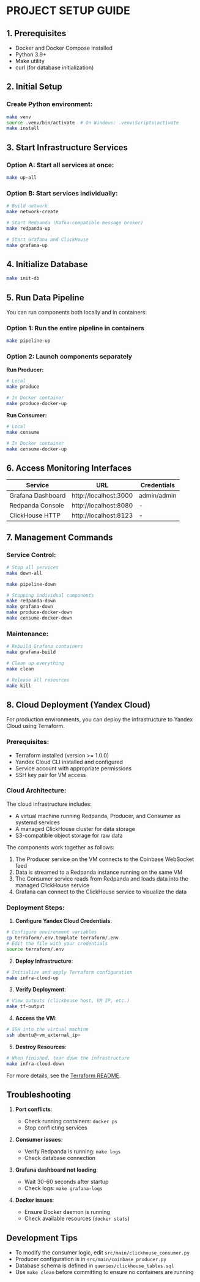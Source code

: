 # PROJECT SETUP GUIDE

## 1. Prerequisites
- Docker and Docker Compose installed
- Python 3.9+
- Make utility
- curl (for database initialization)

## 2. Initial Setup

### Create Python environment:
```bash
make venv
source .venv/bin/activate  # On Windows: .venv\Scripts\activate
make install
```

## 3. Start Infrastructure Services

### Option A: Start all services at once:
```bash
make up-all
```

### Option B: Start services individually:
```bash
# Build network
make network-create

# Start Redpanda (Kafka-compatible message broker)
make redpanda-up

# Start Grafana and ClickHouse
make grafana-up
```

## 4. Initialize Database
```bash
make init-db
```

## 5. Run Data Pipeline

You can run components both locally and in containers:

### Option 1: Run the entire pipeline in containers
```bash
make pipeline-up
```

### Option 2: Launch components separately

**Run Producer:**
```bash
# Local
make produce

# In Docker container
make produce-docker-up
```

**Run Consumer:**
```bash
# Local
make consume

# In Docker container
make consume-docker-up
```

## 6. Access Monitoring Interfaces

| Service            | URL                      | Credentials       |
|--------------------|--------------------------|-------------------|
| Grafana Dashboard  | http://localhost:3000    | admin/admin       |
| Redpanda Console   | http://localhost:8080    | -                 |
| ClickHouse HTTP    | http://localhost:8123    | -                 |

## 7. Management Commands

### Service Control:
```bash
# Stop all services
make down-all

make pipeline-down

# Stopping individual components
make redpanda-down
make grafana-down
make produce-docker-down
make consume-docker-down
```

### Maintenance:
```bash
# Rebuild Grafana containers
make grafana-build

# Clean up everything
make clean

# Release all resources
make kill
```

## 8. Cloud Deployment (Yandex Cloud)

For production environments, you can deploy the infrastructure to Yandex Cloud using Terraform.

### Prerequisites:
- Terraform installed (version >= 1.0.0)
- Yandex Cloud CLI installed and configured
- Service account with appropriate permissions
- SSH key pair for VM access

### Cloud Architecture:

The cloud infrastructure includes:
- A virtual machine running Redpanda, Producer, and Consumer as systemd services
- A managed ClickHouse cluster for data storage
- S3-compatible object storage for raw data

The components work together as follows:
1. The Producer service on the VM connects to the Coinbase WebSocket feed
2. Data is streamed to a Redpanda instance running on the same VM
3. The Consumer service reads from Redpanda and loads data into the managed ClickHouse service
4. Grafana can connect to the ClickHouse service to visualize the data

### Deployment Steps:

1. **Configure Yandex Cloud Credentials**:
```bash
# Configure environment variables
cp terraform/.env.template terraform/.env
# Edit the file with your credentials
source terraform/.env
```

2. **Deploy Infrastructure**:
```bash
# Initialize and apply Terraform configuration
make infra-cloud-up
```

3. **Verify Deployment**:
```bash
# View outputs (clickhouse host, VM IP, etc.)
make tf-output
```

4. **Access the VM**:
```bash
# SSH into the virtual machine
ssh ubuntu@<vm_external_ip>
```

5. **Destroy Resources**:
```bash
# When finished, tear down the infrastructure
make infra-cloud-down
```

For more details, see the [Terraform README](../terraform/README.md).

## Troubleshooting

1. **Port conflicts**:
   - Check running containers: `docker ps`
   - Stop conflicting services

2. **Consumer issues**:
   - Verify Redpanda is running: `make logs`
   - Check database connection

3. **Grafana dashboard not loading**:
   - Wait 30-60 seconds after startup
   - Check logs: `make grafana-logs`

4. **Docker issues**:
   - Ensure Docker daemon is running
   - Check available resources (`docker stats`)

## Development Tips

- To modify the consumer logic, edit `src/main/clickhouse_consumer.py`
- Producer configuration is in `src/main/coinbase_producer.py`
- Database schema is defined in `queries/clickhouse_tables.sql`
- Use `make clean` before committing to ensure no containers are running